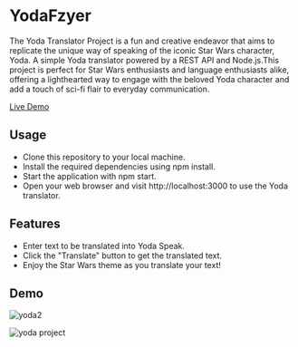 # YodaFzyer

The Yoda Translator Project is a fun and creative endeavor that aims to replicate the unique way of speaking of the iconic Star Wars character, Yoda.
A simple Yoda translator powered by a REST API and Node.js.This project is perfect for Star Wars enthusiasts and language enthusiasts alike, offering a lighthearted way to engage with the beloved Yoda character and add a touch of sci-fi flair to everyday communication.

[Live Demo](https://yoda-gz89.onrender.com/)

## Usage
  - Clone this repository to your local machine.  
  - Install the required dependencies using npm install.  
  - Start the application with npm start.  
  - Open your web browser and visit http://localhost:3000 to use the Yoda translator.  

## Features
  - Enter text to be translated into Yoda Speak.  
  - Click the "Translate" button to get the translated text.  
  - Enjoy the Star Wars theme as you translate your text!    

## Demo

![yoda2](https://github.com/tanishqj-19/YodaFzyer/assets/92851477/bf31b171-8fda-4155-83c9-7f35a4413640)  

![yoda project](https://github.com/tanishqj-19/YodaFzyer/assets/92851477/caa376a4-2e37-48b6-8570-2b5145926456)
